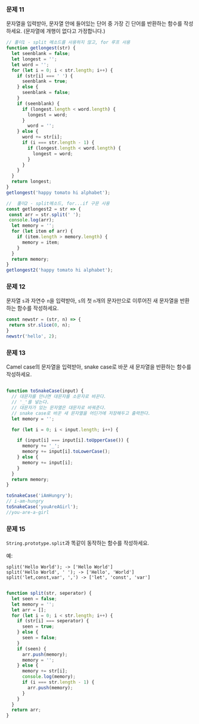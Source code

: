 ### 문제 11

문자열을 입력받아, 문자열 안에 들어있는 단어 중 가장 긴 단어를 반환하는 함수를 작성하세요. (문자열에 개행이 없다고 가정합니다.)
```js
// 풀이1 - split 메소드를 사용하지 않고, for 루프 사용
function getlongest(str) {
  let seenblank = false;
  let longest = '';
  let word = '';
  for (let i = 0; i < str.length; i++) {
    if (str[i] === ' ') {
      seenblank = true;
    } else {
      seenblank = false;
    }
    if (seenblank) {
      if (longest.length < word.length) {
        longest = word;
      }
        word = '';
    } else {
      word += str[i];
      if (i === str.length - 1) {
        if (longest.length < word.length) {
          longest = word;
        }
      }
    }
  }
  return longest;
}
getlongest('happy tomato hi alphabet');

```
```js
//  풀이2 - split메소드, for...if 구문 사용
const getlongest2 = str => { 
 const arr = str.split(' ');
 console.log(arr);
  let memory = '';
  for (let item of arr) {
    if (item.length > memory.length) {
      memory = item;
    } 
  } 
  return memory;
}
getlongest2('happy tomato hi alphabet');
```

### 문제 12

문자열 `s`과 자연수 `n`을 입력받아, `s`의 첫 `n`개의 문자만으로 이루어진 새 문자열을 반환하는 함수를 작성하세요.
```js
const newstr = (str, n) => {
 return str.slice(0, n);
}
newstr('hello', 2);
```
### 문제 13

Camel case의 문자열을 입력받아, snake case로 바꾼 새 문자열을 반환하는 함수를 작성하세요.
```js 

function toSnakeCase(input) {
  // 대문자를 만나면 대문자를 소문자로 바꾼다.
  // '_'를 넣는다.
  // 대문자가 있는 문자열은 대문자로 바꿔준다.
  // snake case로 바꾼 새 문자열을 어딘가에 저장해두고 출력한다.
  let memory = '';

  for (let i = 0; i < input.length; i++) {

    if (input[i] === input[i].toUpperCase()) {
      memory += '_';
      memory += input[i].toLowerCase();
    } else {
      memory += input[i];
    }
  }
  return memory;
}

toSnakeCase('iAmHungry');
// i-am-hungry
toSnakeCase('youAreAGirl');
//you-are-a-girl
```
### 문제 15

`String.prototype.split`과 똑같이 동작하는 함수를 작성하세요.

예:
```
split('Hello World'); -> ['Hello World']
split('Hello World', ' '); -> ['Hello', 'World']
split('let,const,var', ',') -> ['let', 'const', 'var']
```
```js

function split(str, seperator) {
  let seen = false;
  let memory = '';
  let arr = [];
  for (let i = 0; i < str.length; i++) {
    if (str[i] === seperator) {
      seen = true;
    } else {
      seen = false;
    }
    if (seen) {
      arr.push(memory);
      memory = '';
    } else {
      memory += str[i];
      console.log(memory);
      if (i === str.length - 1) {
        arr.push(memory);
      }
    }
  }
  return arr;
}
```
